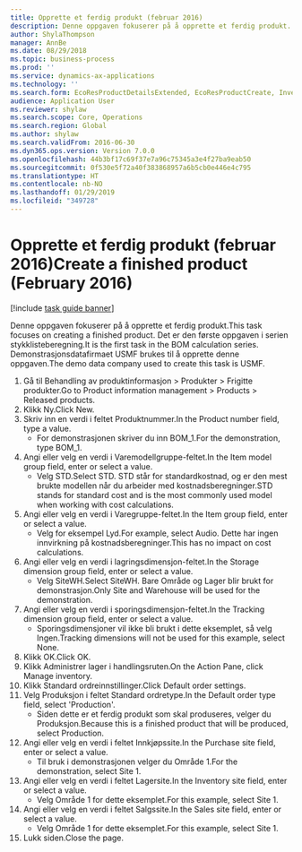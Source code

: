 ```yaml
---
title: Opprette et ferdig produkt (februar 2016)
description: Denne oppgaven fokuserer på å opprette et ferdig produkt.
author: ShylaThompson
manager: AnnBe
ms.date: 08/29/2018
ms.topic: business-process
ms.prod: ''
ms.service: dynamics-ax-applications
ms.technology: ''
ms.search.form: EcoResProductDetailsExtended, EcoResProductCreate, InventItemOrderSetup
audience: Application User
ms.reviewer: shylaw
ms.search.scope: Core, Operations
ms.search.region: Global
ms.author: shylaw
ms.search.validFrom: 2016-06-30
ms.dyn365.ops.version: Version 7.0.0
ms.openlocfilehash: 44b3bf17c69f37e7a96c75345a3e4f27ba9eab50
ms.sourcegitcommit: 0f530e5f72a40f383868957a6b5cb0e446e4c795
ms.translationtype: HT
ms.contentlocale: nb-NO
ms.lasthandoff: 01/29/2019
ms.locfileid: "349728"
---
```

# <a name="create-a-finished-product-february-2016"></a><span data-ttu-id="ed53d-103">Opprette et ferdig produkt (februar 2016)</span><span class="sxs-lookup"><span data-stu-id="ed53d-103">Create a finished product (February 2016)</span></span>

[!include [task guide banner](../../includes/task-guide-banner.md)]

<span data-ttu-id="ed53d-104">Denne oppgaven fokuserer på å opprette et ferdig produkt.</span><span class="sxs-lookup"><span data-stu-id="ed53d-104">This task focuses on creating a finished product.</span></span> <span data-ttu-id="ed53d-105">Det er den første oppgaven i serien stykklisteberegning.</span><span class="sxs-lookup"><span data-stu-id="ed53d-105">It is the first task in the BOM calculation series.</span></span> <span data-ttu-id="ed53d-106">Demonstrasjonsdatafirmaet USMF brukes til å opprette denne oppgaven.</span><span class="sxs-lookup"><span data-stu-id="ed53d-106">The demo data company used to create this task is USMF.</span></span>

1. <span data-ttu-id="ed53d-107">Gå til Behandling av produktinformasjon > Produkter > Frigitte produkter.</span><span class="sxs-lookup"><span data-stu-id="ed53d-107">Go to Product information management > Products > Released products.</span></span>
2. <span data-ttu-id="ed53d-108">Klikk Ny.</span><span class="sxs-lookup"><span data-stu-id="ed53d-108">Click New.</span></span>
3. <span data-ttu-id="ed53d-109">Skriv inn en verdi i feltet Produktnummer.</span><span class="sxs-lookup"><span data-stu-id="ed53d-109">In the Product number field, type a value.</span></span>
    * <span data-ttu-id="ed53d-110">For demonstrasjonen skriver du inn BOM_1.</span><span class="sxs-lookup"><span data-stu-id="ed53d-110">For the demonstration, type BOM_1.</span></span>  
4. <span data-ttu-id="ed53d-111">Angi eller velg en verdi i Varemodellgruppe-feltet.</span><span class="sxs-lookup"><span data-stu-id="ed53d-111">In the Item model group field, enter or select a value.</span></span>
    * <span data-ttu-id="ed53d-112">Velg STD.</span><span class="sxs-lookup"><span data-stu-id="ed53d-112">Select STD.</span></span> <span data-ttu-id="ed53d-113">STD står for standardkostnad, og er den mest brukte modellen når du arbeider med kostnadsberegninger.</span><span class="sxs-lookup"><span data-stu-id="ed53d-113">STD stands for standard cost and is the most commonly used model when working with cost calculations.</span></span>  
5. <span data-ttu-id="ed53d-114">Angi eller velg en verdi i Varegruppe-feltet.</span><span class="sxs-lookup"><span data-stu-id="ed53d-114">In the Item group field, enter or select a value.</span></span>
    * <span data-ttu-id="ed53d-115">Velg for eksempel Lyd.</span><span class="sxs-lookup"><span data-stu-id="ed53d-115">For example, select Audio.</span></span> <span data-ttu-id="ed53d-116">Dette har ingen innvirkning på kostnadsberegninger.</span><span class="sxs-lookup"><span data-stu-id="ed53d-116">This has no impact on cost calculations.</span></span>  
6. <span data-ttu-id="ed53d-117">Angi eller velg en verdi i lagringsdimensjon-feltet.</span><span class="sxs-lookup"><span data-stu-id="ed53d-117">In the Storage dimension group field, enter or select a value.</span></span>
    * <span data-ttu-id="ed53d-118">Velg SiteWH.</span><span class="sxs-lookup"><span data-stu-id="ed53d-118">Select SiteWH.</span></span> <span data-ttu-id="ed53d-119">Bare Område og Lager blir brukt for demonstrasjon.</span><span class="sxs-lookup"><span data-stu-id="ed53d-119">Only Site and Warehouse will be used for the demonstration.</span></span>  
7. <span data-ttu-id="ed53d-120">Angi eller velg en verdi i sporingsdimensjon-feltet.</span><span class="sxs-lookup"><span data-stu-id="ed53d-120">In the Tracking dimension group field, enter or select a value.</span></span>
    * <span data-ttu-id="ed53d-121">Sporingsdimensjoner vil ikke bli brukt i dette eksemplet, så velg Ingen.</span><span class="sxs-lookup"><span data-stu-id="ed53d-121">Tracking dimensions will not be used for this example, select None.</span></span>  
8. <span data-ttu-id="ed53d-122">Klikk OK.</span><span class="sxs-lookup"><span data-stu-id="ed53d-122">Click OK.</span></span>
9. <span data-ttu-id="ed53d-123">Klikk Administrer lager i handlingsruten.</span><span class="sxs-lookup"><span data-stu-id="ed53d-123">On the Action Pane, click Manage inventory.</span></span>
10. <span data-ttu-id="ed53d-124">Klikk Standard ordreinnstillinger.</span><span class="sxs-lookup"><span data-stu-id="ed53d-124">Click Default order settings.</span></span>
11. <span data-ttu-id="ed53d-125">Velg Produksjon i feltet Standard ordretype.</span><span class="sxs-lookup"><span data-stu-id="ed53d-125">In the Default order type field, select 'Production'.</span></span>
    * <span data-ttu-id="ed53d-126">Siden dette er et ferdig produkt som skal produseres, velger du Produksjon.</span><span class="sxs-lookup"><span data-stu-id="ed53d-126">Because this is a finished product that will be produced, select Production.</span></span>  
12. <span data-ttu-id="ed53d-127">Angi eller velg en verdi i feltet Innkjøpssite.</span><span class="sxs-lookup"><span data-stu-id="ed53d-127">In the Purchase site field, enter or select a value.</span></span>
    * <span data-ttu-id="ed53d-128">Til bruk i demonstrasjonen velger du Område 1.</span><span class="sxs-lookup"><span data-stu-id="ed53d-128">For the demonstration, select Site 1.</span></span>  
13. <span data-ttu-id="ed53d-129">Angi eller velg en verdi i feltet Lagersite.</span><span class="sxs-lookup"><span data-stu-id="ed53d-129">In the Inventory site field, enter or select a value.</span></span>
    * <span data-ttu-id="ed53d-130">Velg Område 1 for dette eksemplet.</span><span class="sxs-lookup"><span data-stu-id="ed53d-130">For this example, select Site 1.</span></span>  
14. <span data-ttu-id="ed53d-131">Angi eller velg en verdi i feltet Salgssite.</span><span class="sxs-lookup"><span data-stu-id="ed53d-131">In the Sales site field, enter or select a value.</span></span>
    * <span data-ttu-id="ed53d-132">Velg Område 1 for dette eksemplet.</span><span class="sxs-lookup"><span data-stu-id="ed53d-132">For this example, select Site 1.</span></span>  
15. <span data-ttu-id="ed53d-133">Lukk siden.</span><span class="sxs-lookup"><span data-stu-id="ed53d-133">Close the page.</span></span>

